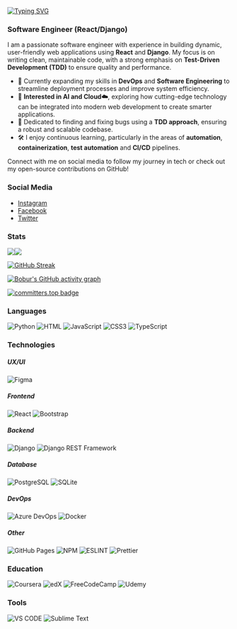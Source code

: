 [![Typing SVG](https://readme-typing-svg.demolab.com?font=Fira+Code&weight=600&size=25&pause=1000&width=435&lines=Hi+there%2C+I'm+Bobur+Yusupov;I+am+a+Software+Developer)](https://git.io/typing-svg)

### Software Engineer (React/Django)

I am a passionate software engineer with experience in building dynamic, user-friendly web applications using **React** and **Django**. My focus is on writing clean, maintainable code, with a strong emphasis on **Test-Driven Development (TDD)** to ensure quality and performance.

- 🌱 Currently expanding my skills in **DevOps** and **Software Engineering** to streamline deployment processes and improve system efficiency.
- 🚀 **Interested in AI and Cloud☁️**, exploring how cutting-edge technology can be integrated into modern web development to create smarter applications.
- 🧪 Dedicated to finding and fixing bugs using a **TDD approach**, ensuring a robust and scalable codebase.
- 🛠️ I enjoy continuous learning, particularly in the areas of **automation**, **containerization**, **test automation** and **CI/CD** pipelines.

Connect with me on social media to follow my journey in tech or check out my open-source contributions on GitHub!

### Social Media
- [Instagram](https://instagram.com/bobur.yusup0v)
- [Facebook](https://facebook.com/bobur.yusupov.0219)
- [Twitter](https://twitter.com/boburyusupov__)

### Stats
<div style="display: flex; flex-direction: row;">
  <img align="center" src="https://github-readme-stats.vercel.app/api?username=dev-yusupov&show_icons=true&theme=default#gh-light-mode-only" />
  <img align="center" src="https://github-readme-stats.vercel.app/api/top-langs/?username=dev-yusupov&layout=compact&hide_border=true&&langs_count=10&show_icons=true&theme=transparent" />
</div>

[![GitHub Streak](https://streak-stats.demolab.com?user=dev-yusupov&theme=dark&hide_border=true)](https://git.io/streak-stats)

[![Bobur's GitHub activity graph](https://github-readme-activity-graph.vercel.app/graph?username=dev-yusupov&theme=react)](https://github.com/ashutosh00710/github-readme-activity-graph)

[![committers.top badge](https://user-badge.committers.top/hungary/dev-yusupov.svg)](https://user-badge.committers.top/hungary/dev-yusupov)

### Languages
![Python](https://img.shields.io/badge/Python-FFD43B?style=for-the-badge&logo=python&logoColor=blue)
![HTML](https://img.shields.io/badge/HTML5-E34F26?style=for-the-badge&logo=html5&logoColor=white)
![JavaScript](https://img.shields.io/badge/JavaScript-323330?style=for-the-badge&logo=javascript&logoColor=F7DF1E)
![CSS3](https://img.shields.io/badge/CSS3-1572B6?style=for-the-badge&logo=css3&logoColor=white)
![TypeScript](https://img.shields.io/badge/TypeScript-007ACC?style=for-the-badge&logo=typescript&logoColor=white)

### Technologies
##### UX/UI
![Figma](https://img.shields.io/badge/Figma-F24E1E?style=for-the-badge&logo=figma&logoColor=white)
##### Frontend
![React](https://img.shields.io/badge/React-20232A?style=for-the-badge&logo=react&logoColor=61DAFB)
![Bootstrap](https://img.shields.io/badge/Bootstrap-563D7C?style=for-the-badge&logo=bootstrap&logoColor=white)

##### Backend
![Django](https://img.shields.io/badge/Django-092E20?style=for-the-badge&logo=django&logoColor=green)
![Django REST Framework](https://img.shields.io/badge/Django%20REST%20Framework-092E20?style=for-the-badge&logo=django&logoColor=green)

##### Database
![PostgreSQL](https://img.shields.io/badge/PostgreSQL-316192?style=for-the-badge&logo=postgresql&logoColor=white)
![SQLite](https://img.shields.io/badge/SQLite-07405E?style=for-the-badge&logo=sqlite&logoColor=white)

##### DevOps
![Azure DevOps](https://img.shields.io/badge/Azure_DevOps-0078D7?style=for-the-badge&logo=azure-devops&logoColor=white)
![Docker](https://camo.githubusercontent.com/b54d2e6bf5f15ddf3dd884b7d1bf21c7d5cc8798d119d74a6538c1a1b583a49b/68747470733a2f2f696d672e736869656c64732e696f2f62616467652f446f636b65722d3234393645443f7374796c653d666f722d7468652d6261646765266c6f676f3d646f636b6572266c6f676f436f6c6f723d7768697465)

##### Other 
![GitHub Pages](https://img.shields.io/badge/GitHub%20Pages-222222?style=for-the-badge&logo=GitHub%20Pages&logoColor=white)
![NPM](https://img.shields.io/badge/npm-CB3837?style=for-the-badge&logo=npm&logoColor=white)
![ESLINT](https://img.shields.io/badge/eslint-3A33D1?style=for-the-badge&logo=eslint&logoColor=white)
![Prettier](https://img.shields.io/badge/prettier-1A2C34?style=for-the-badge&logo=prettier&logoColor=F7BA3E)


### Education
![Coursera](https://img.shields.io/badge/Coursera-0056D2?style=for-the-badge&logo=Coursera&logoColor=white)
![edX](https://img.shields.io/badge/Edx-193A3E?style=for-the-badge&logo=edx&logoColor=white)
![FreeCodeCamp](https://img.shields.io/badge/freecodecamp-27273D?style=for-the-badge&logo=freecodecamp&logoColor=white)
![Udemy](https://img.shields.io/badge/Udemy-EC5252?style=for-the-badge&logo=Udemy&logoColor=white)

### Tools
![VS CODE](https://img.shields.io/badge/VSCode-0078D4?style=for-the-badge&logo=visual%20studio%20code&logoColor=whit)
![Sublime Text](https://img.shields.io/badge/sublime_text-%23575757.svg?&style=for-the-badge&logo=sublime-text&logoColor=important)
